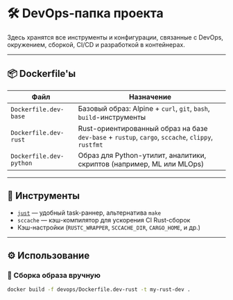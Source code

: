 # 🛠️ DevOps-папка проекта

Здесь хранятся все инструменты и конфигурации, связанные с DevOps, окружением, сборкой, CI/CD и разработкой в контейнерах.

---

## 📦 Dockerfile'ы

| Файл                    | Назначение                                               |
|-------------------------|----------------------------------------------------------|
| `Dockerfile.dev-base`   | Базовый образ: Alpine + `curl`, `git`, `bash`, `build`-инструменты |
| `Dockerfile.dev-rust`   | Rust-ориентированный образ на базе `dev-base` + `rustup`, `cargo`, `sccache`, `clippy`, `rustfmt` |
| `Dockerfile.dev-python` | Образ для Python-утилит, аналитики, скриптов (например, ML или MLOps) |

---

## 🧰 Инструменты

- [`just`](https://github.com/casey/just) — удобный task-раннер, альтернатива `make`
- `sccache` — кэш-компилятор для ускорения CI Rust-сборок
- Кэш-настройки (`RUSTC_WRAPPER`, `SCCACHE_DIR`, `CARGO_HOME`, и др.)

---

## ⚙️ Использование

### 📌 Сборка образа вручную

```bash
docker build -f devops/Dockerfile.dev-rust -t my-rust-dev .
